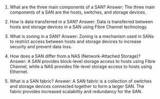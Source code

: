 1) What are the three main components of a SAN?
Answer: The three main components of a SAN are the hosts, switches, and storage devices.

2) How is data transferred in a SAN?
Answer: Data is transferred between hosts and storage devices in a SAN using Fibre Channel technology.

3) What is zoning in a SAN?
Answer: Zoning is a mechanism used in SANs to restrict access between hosts and storage devices to increase security and prevent data loss.

4) How does a SAN differ from a NAS (Network-Attached Storage)?
Answer: A SAN provides block-level storage access to hosts using Fibre Channel, while a NAS provides file-level storage access to hosts using Ethernet.

5) What is a SAN fabric?
Answer: A SAN fabric is a collection of switches and storage devices connected together to form a larger SAN. The fabric provides increased scalability and redundancy for the SAN.